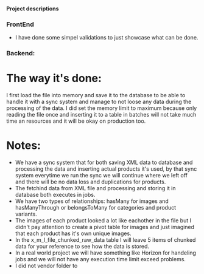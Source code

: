 #### Project descriptions

### FrontEnd

- I have done some simpel validations to just showcase what can be done.

### Backend:

# The way it's done:

I first load the file into memory and save it to the database to be able to handle it with a sync system and manage to not loose any data during the processing of the data.
I did set the memory limit to maximum because only reading the file once and inserting it to a table in batches will not take much time an resources and it will be okay on production too.

# Notes:

- We have a sync system that for both saving XML data to database and processing the data and inserting actual products it's used, by that sync system everytime we run the sync we will continue where we left off and there will be no data loss and duplications for products.
- The fetchind data from XML file and processing and storing it in database both executes in jobs.
- We have two types of relationships: hasMany for images and hasManyThrough or belongsToMany for categories and product variants.
- The images of each product looked a lot like eachother in the file but I didn't pay attention to create a pivot table for images and just imagined that each product has it's own unique images.
- In the x_m_l_file_chunked_raw_data table I will leave 5 items of chunked data for your reference to see how the data is stored.
- In a real world project we will have something like Horizon for handeling jobs and we will not have any execution time limit exceed problems.
- I did not vendor folder to

